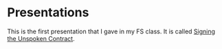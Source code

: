 <h1> Presentations </h1>

This is the first presentation that I gave in my FS class. It is called
[Signing the Unspoken Contract](http://cdn.rawgit.com/nikki-luoma/fs102Spring2017-presentation01-Nikki-Luoma/master/datamining.html).
